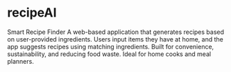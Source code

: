 # recipeAI
Smart Recipe Finder A web-based application that generates recipes based on user-provided ingredients. Users input items they have at home, and the app suggests recipes using matching ingredients. Built for convenience, sustainability, and reducing food waste. Ideal for home cooks and meal planners.
